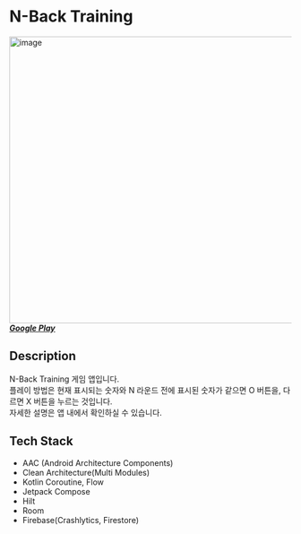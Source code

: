 # N-Back Training
<img src="https://github.com/wing-tree/wing-tree/blob/master/image/graphic_image_en.png" alt="image" width="512"/></br>
[_**Google Play**_](https://play.google.com/store/apps/details?id=com.wing.tree.n.back.training)
## Description
N-Back Training 게임 앱입니다.<br>
플레이 방법은 현재 표시되는 숫자와 N 라운드 전에 표시된 숫자가 같으면 O 버튼을, 다르면 X 버튼을 누르는 것입니다.<br>
자세한 설명은 앱 내에서 확인하실 수 있습니다.

## Tech Stack
- AAC (Android Architecture Components)
- Clean Architecture(Multi Modules)
- Kotlin Coroutine, Flow
- Jetpack Compose
- Hilt
- Room
- Firebase(Crashlytics, Firestore)

